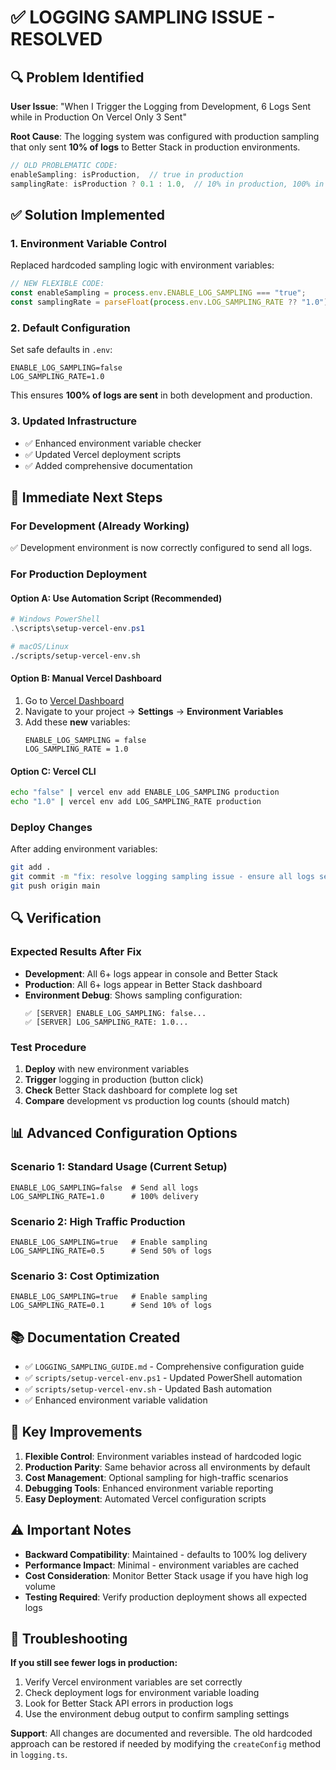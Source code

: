 # ✅ LOGGING SAMPLING ISSUE - RESOLVED

## 🔍 **Problem Identified**

**User Issue**: "When I Trigger the Logging from Development, 6 Logs Sent while in Production On Vercel Only 3 Sent"

**Root Cause**: The logging system was configured with production sampling that only sent **10% of logs** to Better Stack in production environments.

```typescript
// OLD PROBLEMATIC CODE:
enableSampling: isProduction,  // true in production
samplingRate: isProduction ? 0.1 : 1.0,  // 10% in production, 100% in development
```

## ✅ **Solution Implemented**

### **1. Environment Variable Control**
Replaced hardcoded sampling logic with environment variables:

```typescript
// NEW FLEXIBLE CODE:
const enableSampling = process.env.ENABLE_LOG_SAMPLING === "true";
const samplingRate = parseFloat(process.env.LOG_SAMPLING_RATE ?? "1.0");
```

### **2. Default Configuration**
Set safe defaults in `.env`:

```properties
ENABLE_LOG_SAMPLING=false
LOG_SAMPLING_RATE=1.0
```

This ensures **100% of logs are sent** in both development and production.

### **3. Updated Infrastructure**
- ✅ Enhanced environment variable checker
- ✅ Updated Vercel deployment scripts
- ✅ Added comprehensive documentation

## 🚀 **Immediate Next Steps**

### **For Development (Already Working)**
✅ Development environment is now correctly configured to send all logs.

### **For Production Deployment**

#### **Option A: Use Automation Script (Recommended)**
```powershell
# Windows PowerShell
.\scripts\setup-vercel-env.ps1
```

```bash
# macOS/Linux  
./scripts/setup-vercel-env.sh
```

#### **Option B: Manual Vercel Dashboard**
1. Go to [Vercel Dashboard](https://vercel.com/dashboard)
2. Navigate to your project → **Settings** → **Environment Variables**
3. Add these **new** variables:
   ```
   ENABLE_LOG_SAMPLING = false
   LOG_SAMPLING_RATE = 1.0
   ```

#### **Option C: Vercel CLI**
```bash
echo "false" | vercel env add ENABLE_LOG_SAMPLING production
echo "1.0" | vercel env add LOG_SAMPLING_RATE production
```

### **Deploy Changes**
After adding environment variables:
```bash
git add .
git commit -m "fix: resolve logging sampling issue - ensure all logs sent to production"
git push origin main
```

## 🔍 **Verification**

### **Expected Results After Fix**
- **Development**: All 6+ logs appear in console and Better Stack
- **Production**: All 6+ logs appear in Better Stack dashboard
- **Environment Debug**: Shows sampling configuration:
  ```
  ✅ [SERVER] ENABLE_LOG_SAMPLING: false...
  ✅ [SERVER] LOG_SAMPLING_RATE: 1.0...
  ```

### **Test Procedure**
1. **Deploy** with new environment variables
2. **Trigger** logging in production (button click)
3. **Check** Better Stack dashboard for complete log set
4. **Compare** development vs production log counts (should match)

## 📊 **Advanced Configuration Options**

### **Scenario 1: Standard Usage (Current Setup)**
```properties
ENABLE_LOG_SAMPLING=false  # Send all logs
LOG_SAMPLING_RATE=1.0      # 100% delivery
```

### **Scenario 2: High Traffic Production**
```properties
ENABLE_LOG_SAMPLING=true   # Enable sampling
LOG_SAMPLING_RATE=0.5      # Send 50% of logs
```

### **Scenario 3: Cost Optimization**
```properties
ENABLE_LOG_SAMPLING=true   # Enable sampling
LOG_SAMPLING_RATE=0.1      # Send 10% of logs
```

## 📚 **Documentation Created**

- ✅ `LOGGING_SAMPLING_GUIDE.md` - Comprehensive configuration guide
- ✅ `scripts/setup-vercel-env.ps1` - Updated PowerShell automation
- ✅ `scripts/setup-vercel-env.sh` - Updated Bash automation
- ✅ Enhanced environment variable validation

## 🎯 **Key Improvements**

1. **Flexible Control**: Environment variables instead of hardcoded logic
2. **Production Parity**: Same behavior across all environments by default
3. **Cost Management**: Optional sampling for high-traffic scenarios
4. **Debugging Tools**: Enhanced environment variable reporting
5. **Easy Deployment**: Automated Vercel configuration scripts

## ⚠️ **Important Notes**

- **Backward Compatibility**: Maintained - defaults to 100% log delivery
- **Performance Impact**: Minimal - environment variables are cached
- **Cost Consideration**: Monitor Better Stack usage if you have high log volume
- **Testing Required**: Verify production deployment shows all expected logs

## 🔧 **Troubleshooting**

**If you still see fewer logs in production:**
1. Verify Vercel environment variables are set correctly
2. Check deployment logs for environment variable loading
3. Look for Better Stack API errors in production logs
4. Use the environment debug output to confirm sampling settings

**Support**: All changes are documented and reversible. The old hardcoded approach can be restored if needed by modifying the `createConfig` method in `logging.ts`.
